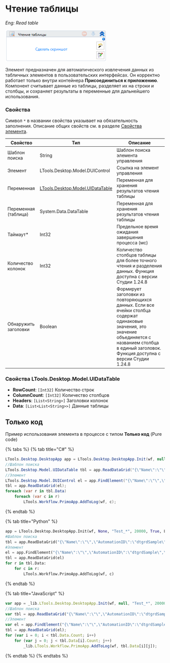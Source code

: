 # Чтение таблицы

*Eng: Read table*

![](<../../../.gitbook/assets/image (93).png>)

Элемент предназначен для автоматического извлечения данных из табличных элементов в пользовательских интерфейсах. Он корректно работает только внутри контейнера **Присоединиться к приложению**. Компонент считывает данные из таблицы, разделяет их на строки и столбцы, и сохраняет результаты в переменные для дальнейшего использования. 


### Свойства

Символ `*` в названии свойства указывает на обязательность заполнения. Описание общих свойств см. в разделе [Свойства элемента](https://docs.primo-rpa.ru/primo-rpa/primo-studio/process/elements#svoistva-elementa).

| Свойство             | Тип                                                          | Описание                                           |
| -------------------- | ------------------------------------------------------------ | -------------------------------------------------- |
| Шаблон поиска        | String                                                       | Шаблон поиска элемента управления                  |
| Элемент              | LTools.Desktop.Model.DUIControl                              | Ссылка на элемент управления                       |
| Переменная           | [LTools.Desktop.Model.UIDataTable](datatypes/uidatatable.md) | Переменная для хранения результатов чтения таблицы |
| Переменная (таблица) | System.Data.DataTable                                        | Переменная для хранения результатов чтения таблицы |
| Таймаут\*            | Int32                                                        | Предельное время ожидания завершения процесса (мс) |
| Количество колонок   | Int32                                                        | Количество столбцов таблицы для более точного чтения и разделения данных.  Функция доступна с версии Студии 1.24.8 |
| Обнаружить заголовки | Boolean                                                      | Формирует заголовки из повторяющихся данных. Если все ячейки столбца содержат одинаковые значения, это значение объединяется с названием столбца в единый заголовок. Функция доступна с версии Студии 1.24.8|

### Свойства LTools.Desktop.Model.UIDataTable

- **RowCount**: `[Int32]` Количество строк
- **ColumnCount**: `[Int32]` Количество столбцов
- **Headers**: `[List<String>]` Заголовки колонок
- **Data**: `[List<List<String>>]` Данные таблицы

## Только код

Пример использования элемента в процессе с типом **Только код** (Pure code)

{% tabs %}
{% tab title="C#" %}
```csharp
LTools.Desktop.DesktopApp app = LTools.Desktop.DesktopApp.Init(wf, null, "Test_*", 20000, true, LTools.Desktop.Model.DesktopTypes.UIAUTOMATION);
//Шаблон поиска
LTools.Desktop.Model.UIDataTable tbl = app.ReadDataGrid("{\"Name\":\"\",\"AutomationID\":\"dtgrdSample\",\"ClassName\":\"DataGrid\",\"AUIProperties\":[],\"TextSearchMode\":0,\"IsRoot\":false,\"IsQuickSearch\":false}");
//Элемент
LTools.Desktop.Model.DUIControl el = app.FindElement("{\"Name\":\"\",\"AutomationID\":\"dtgrdSample\",\"ClassName\":\"DataGrid\",\"AUIProperties\":[],\"TextSearchMode\":0,\"IsRoot\":false,\"IsQuickSearch\":false}");
tbl = app.ReadDataGrid(el);
foreach (var r in tbl.Data)
	foreach (var c in r)
		LTools.Workflow.PrimoApp.AddToLog(wf, c);
```
{% endtab %}

{% tab title="Python" %}
```python
app = LTools.Desktop.DesktopApp.Init(wf, None, "Test_*", 20000, True, LTools.Desktop.Model.DesktopTypes.UIAUTOMATION)
#Шаблон поиска
tbl = app.ReadDataGrid("{\"Name\":\"\",\"AutomationID\":\"dtgrdSample\",\"ClassName\":\"DataGrid\",\"AUIProperties\":[],\"TextSearchMode\":0,\"IsRoot\":false,\"IsQuickSearch\":false}")
#Элемент
el = app.FindElement("{\"Name\":\"\",\"AutomationID\":\"dtgrdSample\",\"ClassName\":\"DataGrid\",\"AUIProperties\":[],\"TextSearchMode\":0,\"IsRoot\":false,\"IsQuickSearch\":false}")
tbl = app.ReadDataGrid(el)
for r in tbl.Data:
	for c in r:
		LTools.Workflow.PrimoApp.AddToLog(wf, c)
```
{% endtab %}

{% tab title="JavaScript" %}
```javascript
var app = _lib.LTools.Desktop.DesktopApp.Init(wf, null, "Test_*", 20000, true, _lib.LTools.Desktop.Model.DesktopTypes.UIAUTOMATION);
//Шаблон поиска
var tbl = app.ReadDataGrid("{\"Name\":\"\",\"AutomationID\":\"dtgrdSample\",\"ClassName\":\"DataGrid\",\"AUIProperties\":[],\"TextSearchMode\":0,\"IsRoot\":false,\"IsQuickSearch\":false}");
//Элемент
var el = app.FindElement("{\"Name\":\"\",\"AutomationID\":\"dtgrdSample\",\"ClassName\":\"DataGrid\",\"AUIProperties\":[],\"TextSearchMode\":0,\"IsRoot\":false,\"IsQuickSearch\":false}");
tbl = app.ReadDataGrid(el);
for (var i = 0; i < tbl.Data.Count; i++)
	for (var j = 0; j < tbl.Data[i].Count; j++)
		_lib.LTools.Workflow.PrimoApp.AddToLog(wf, tbl.Data[i][j]);
```
{% endtab %}
{% endtabs %}

